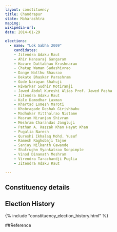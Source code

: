 ```yaml
---
layout: constituency
title: Chandrapur
state: Maharashtra
mapimg: 
wikipedia-url: 
date: 2014-01-29

elections: 
  - name: "Lok Sabha 2009"
    candidates: 
    - Jitendra Adaku Raut 
    - Ahir Hansaraj Gangaram 
    - Hazare Dattabhau Krushnarao 
    - Chatap Waman Sadashivrao 
    - Dange Natthu Bhaurao 
    - Dekate Bhaskar Parashram 
    - Gode Narayan Shahuji 
    - Hiwarkar Sudhir Motiramji 
    - Jawed Abdul Kureshi Alias Prof. Jawed Pasha 
    - Jitendra Adaku Raut 
    - Kale Damodhar Laxman 
    - Khartad Lomesh Maroti 
    - Khobragade Deshak Girishbabu 
    - Madhukar Vitthalrao Nistane 
    - Masram Niranjan Shivram 
    - Meshram Charandas Jangluji 
    - Pathan A. Razzak Khan Hayat Khan 
    - Pugalia Naresh 
    - Qureshi Ikhalaq Mohd. Yusuf 
    - Ramesh Raghobaji Tajne 
    - Sanjay Nilkanth Gawande 
    - Shatrughn Vyankatrao Sonpimple 
    - Vinod Dinanath Meshram 
    - Virendra Tarachandji Puglia 
    - Jitendra Adaku Raut 

---
```

## Constituency details


## Election History
{% include "constituency_election_history.html" %}

##Reference
